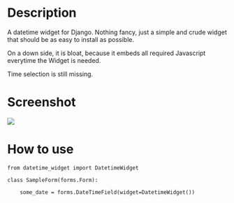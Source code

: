 Description
===========

A datetime widget for Django. Nothing fancy, just
a simple and crude widget that should be as easy
to install as possible.

On a down side, it is bloat, because it embeds all
required Javascript everytime the Widget is needed.

Time selection is still missing.


Screenshot
==========

![](http://i.imgur.com/mm8gfwx.png)


How to use
==========

```
from datetime_widget import DatetimeWidget

class SampleForm(forms.Form):

    some_date = forms.DateTimeField(widget=DatetimeWidget())
```
